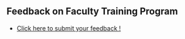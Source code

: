 


## Feedback on Faculty Training Program
* [Click here to submit your feedback !](https://docs.google.com/forms/d/11y4dUwtIjt3nbncait4pRkUYK2FCp3PIdNe-lomNMA4/edit?usp=sharing)

